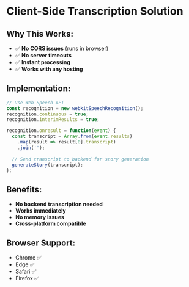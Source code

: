 # Client-Side Transcription Solution

## Why This Works:
- ✅ **No CORS issues** (runs in browser)
- ✅ **No server timeouts**
- ✅ **Instant processing**
- ✅ **Works with any hosting**

## Implementation:
```javascript
// Use Web Speech API
const recognition = new webkitSpeechRecognition();
recognition.continuous = true;
recognition.interimResults = true;

recognition.onresult = function(event) {
  const transcript = Array.from(event.results)
    .map(result => result[0].transcript)
    .join('');
  
  // Send transcript to backend for story generation
  generateStory(transcript);
};
```

## Benefits:
- **No backend transcription needed**
- **Works immediately**
- **No memory issues**
- **Cross-platform compatible**

## Browser Support:
- Chrome ✅
- Edge ✅
- Safari ✅
- Firefox ✅
